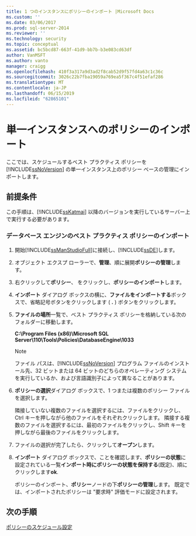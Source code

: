 ```yaml
---
title: 1 つのインスタンスにポリシーのインポート |Microsoft Docs
ms.custom: ''
ms.date: 03/06/2017
ms.prod: sql-server-2014
ms.reviewer: ''
ms.technology: security
ms.topic: conceptual
ms.assetid: bc5bcd87-663f-41d9-bb7b-b3e083cd63df
author: VanMSFT
ms.author: vanto
manager: craigg
ms.openlocfilehash: 410f3a317a9d3ad2f8cab52d9f57fd4a63c1c36c
ms.sourcegitcommit: 3026c22b7fba19059a769ea5f367c4f51efaf286
ms.translationtype: MT
ms.contentlocale: ja-JP
ms.lasthandoff: 06/15/2019
ms.locfileid: "62865101"
---
```

# <a name="import-the-policies-to-a-single-instance"></a>単一インスタンスへのポリシーのインポート
  ここでは、スケジュールするベスト プラクティス ポリシーを [!INCLUDE[ssNoVersion](../includes/ssnoversion-md.md)] の単一インスタンス上のポリシー ベースの管理にインポートします。  
  
## <a name="prerequisites"></a>前提条件  
 この手順は、[!INCLUDE[ssKatmai](../includes/sskatmai-md.md)] 以降のバージョンを実行しているサーバー上で実行する必要があります。  
  
### <a name="import-the-best-practices-policies-for-the-database-engine"></a>データベース エンジンのベスト プラクティス ポリシーのインポート  
  
1.  開始[!INCLUDE[ssManStudioFull](../includes/ssmanstudiofull-md.md)]に接続し、[!INCLUDE[ssDE](../includes/ssde-md.md)]します。  
  
2.  オブジェクト エクスプ ローラーで、**管理**、順に展開**ポリシーの管理**します。  
  
3.  右クリックして**ポリシー**、 をクリックし、**ポリシーのインポート**します。  
  
4.  **インポート** ダイアログ ボックスの横に、**ファイルをインポートする**ボックスで、省略記号ボタンをクリックします ( **.** ) ボタンをクリックします。  
  
5.  **ファイルの場所**一覧で、ベスト プラクティス ポリシーを格納している次のフォルダーに移動します。  
  
     **C:\Program Files (x86)\Microsoft SQL Server\110\Tools\Policies\DatabaseEngine\1033**  
  
    > [!NOTE]  
    >  ファイル パスは、[!INCLUDE[ssNoVersion](../includes/ssnoversion-md.md)] プログラム ファイルのインストール先、32 ビットまたは 64 ビットのどちらのオペレーティング システムを実行しているか、および言語識別子によって異なることがあります。  
  
6.  **ポリシーの選択**ダイアログ ボックスで、1 つまたは複数のポリシー ファイルを選択します。  
  
     隣接していない複数のファイルを選択するには、ファイルをクリックし、Ctrl キーを押しながら他のファイルをそれぞれクリックします。 隣接する複数のファイルを選択するには、最初のファイルをクリックし、Shift キーを押しながら最後のファイルをクリックします。  
  
7.  ファイルの選択が完了したら、クリックして**オープン**します。  
  
8.  **インポート** ダイアログ ボックスで、ことを確認します、**ポリシーの状態**に設定されている一覧**インポート時にポリシーの状態を保持する**(既定)、順にクリックします**ok**.  
  
     ポリシーのインポート、**ポリシー**ノードの下**ポリシーの管理**します。 既定では、インポートされたポリシーは "要求時" 評価モードに設定されます。  
  
## <a name="next-steps"></a>次の手順  
 [ポリシーのスケジュール設定](../../2014/tutorials/schedule-the-policies.md)  
  
  
